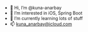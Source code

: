 - 👋 Hi, I’m @kuna-anarbay
- 👀 I’m interested in iOS, Spring Boot
- 🌱 I’m currently learning lots of stuff
- 📫 kuna_anarbay@icloud.com

<!---
kuna-anarbay/kuna-anarbay is a ✨ special ✨ repository because its `README.md` (this file) appears on your GitHub profile.
You can click the Preview link to take a look at your changes.
--->
